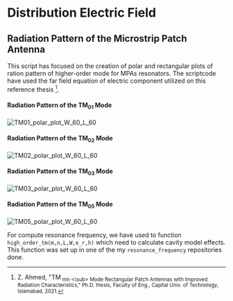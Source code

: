 # Distribution Electric Field

## Radiation Pattern of the Microstrip Patch Antenna

This script has focused on the creation of polar and rectangular plots of ration pattern of higher-order mode for MPAs resonators.
The scriptcode have used the far field equation of electric component utilized on this reference thesis [^1].

#### Radiation Pattern of the TM<sub>01</sub> Mode
![TM01_polar_plot_W_60_L_60](https://github.com/heltonbernardo/distribution_field/assets/161172047/37487cc2-5039-4cff-8a2d-48e0e1168334)

#### Radiation Pattern of the TM<sub>02</sub> Mode
![TM02_polar_plot_W_60_L_60](https://github.com/heltonbernardo/distribution_field/assets/161172047/4b83e25b-046b-4c69-96a4-03409a994074)

#### Radiation Pattern of the TM<sub>03</sub> Mode
![TM03_polar_plot_W_60_L_60](https://github.com/heltonbernardo/distribution_field/assets/161172047/8bc9d073-5ec6-4edb-a56e-aa04f338261d)

#### Radiation Pattern of the TM<sub>05</sub> Mode
![TM05_polar_plot_W_60_L_60](https://github.com/heltonbernardo/distribution_field/assets/161172047/5d48a814-3e3e-429f-a7c0-78802275416e)

For compute resonance frequency, we have used to function `high_order_tm(m,n,L,W,e_r,h)` which need to calculate cavity model effects.
This function was set up in one of the my `resonance_frequency` repositories done.

[^1]: Z. Ahmed, "TM<sub> mn <\sub> Mode Rectangular Patch Antennas with Improved Radiation Characteristics," Ph.D. thesis, Faculty of Eng., 
Capital Univ. of Technology, Islamabad, 2021.

